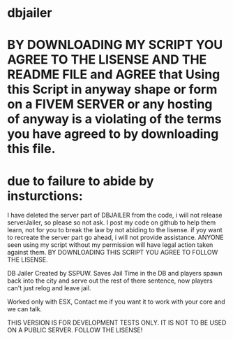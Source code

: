 # dbjailer
# BY DOWNLOADING MY SCRIPT YOU AGREE TO THE LISENSE AND THE README FILE and AGREE that Using this Script in anyway shape or form on a FIVEM SERVER or any hosting of anyway is a violating of the terms you have agreed to by downloading this file.

# due to failure to abide by insturctions:
I have deleted the server part of DBJAILER from the code, i will not release serverJailer, so please so not ask. I post my code on github to help them learn, not for you to break the law by not abiding to the lisense. if yoy want to recreate the server part go ahead, i will not provide assistance. ANYONE seen using my script without my permission will have legal action taken against them. BY DOWNLOADING THIS SCRIPT YOU AGREE TO FOLLOW THE LISENSE.

DB Jailer Created by SSPUW. Saves Jail Time in the DB and players spawn back into the city and serve out the rest of there sentence, now players can't just relog and leave jail.

Worked only with ESX, Contact me if you want it to work with your core and we can talk.

THIS VERSION IS FOR DEVELOPMENT TESTS ONLY. IT IS NOT TO BE USED ON A PUBLIC SERVER. FOLLOW THE LISENSE!
